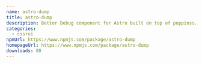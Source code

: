 ```yaml
---
name: astro-dump
title: astro-dump
description: Better Debug component for Astro built on top of poppinss/dumper
categories:
  - css+ui
npmUrl: https://www.npmjs.com/package/astro-dump
homepageUrl: https://www.npmjs.com/package/astro-dump
downloads: 88
---
```


